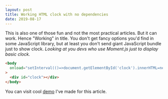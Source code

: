 ```yaml
---
layout: post
title: Working HTML clock with no dependencies
date: 2019-08-17
---
```


This is also one of those fun and not the most practical articles. But it can work. Hence "Working" in title. You don't get fancy options you'd find in some JavaScript library, but at least you don't send giant JavaScript bundle just to show clock. _Looking at you devs who use Moment.js just to display basic clock._

```html
<body
  onload="setInterval(()=>document.getElementById('clock').innerHTML=new Date().toGMTString().slice(17,25))"
>
  <div id="clock"></div>
</body>
```

You can visit cool [demo](https://html-clock.netlify.com/) I've made for this article.

<!-- resources:
  - name: Working HTML clock demo
    url: https://html-clock.netlify.com/
  - name: Working HTML clock demo source code
    url: https://github.com/bartol/html-clock/ -->
